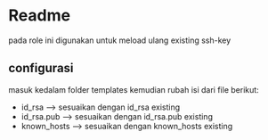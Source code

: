 # Readme
pada role ini digunakan untuk meload ulang existing ssh-key

## configurasi
masuk kedalam folder templates kemudian rubah isi dari file berikut:
* id_rsa      --> sesuaikan dengan id_rsa existing
* id_rsa.pub  --> sesuaikan dengan id_rsa.pub existing
* known_hosts --> sesuaikan dengan known_hosts existing
